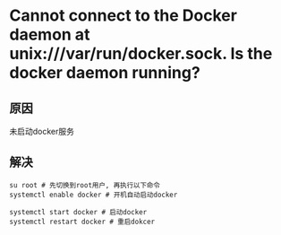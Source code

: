 # Cannot connect to the Docker daemon at unix:///var/run/docker.sock. Is the docker daemon running?

## 原因
未启动docker服务

## 解决
```shell
su root # 先切换到root用户, 再执行以下命令
systemctl enable docker # 开机自动启动docker

systemctl start docker # 启动docker
systemctl restart docker # 重启dokcer
```
<comment/>